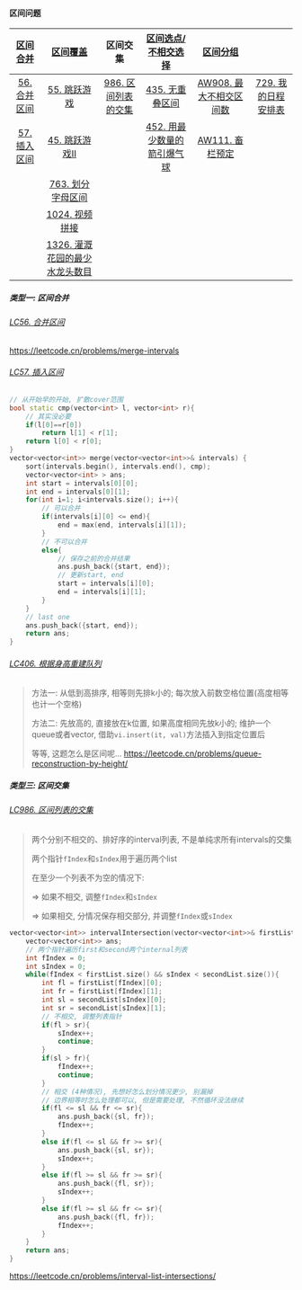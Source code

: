 #### 区间问题

|[区间合并](/acwing/Section%201/acwing%20-%20%E5%8C%BA%E9%97%B4%E5%90%88%E5%B9%B6.md)|[区间覆盖](/markdown/%E4%B8%93%E9%A2%98%20-%20%E5%8C%BA%E9%97%B4%20-%20%E5%8C%BA%E9%97%B4%E8%A6%86%E7%9B%96.md)|区间交集|[区间选点/不相交选择](/markdown/%E4%B8%93%E9%A2%98%20-%20%E5%8C%BA%E9%97%B4%20-%20%E5%8C%BA%E9%97%B4%E4%B8%8D%E7%9B%B8%E4%BA%A4%E9%80%89%E6%8B%A9.md)|[区间分组](/markdown/%E4%B8%93%E9%A2%98%20-%20%E5%8C%BA%E9%97%B4%20-%20%E5%8C%BA%E9%97%B4%E5%88%86%E7%BB%84.md)| |
|  :-:  |  :-:  |  :-:  |  :-:  |  :-:  |  :-:  |
|[56. 合并区间](https://github.com/MyLeetCodeRecord/cpp-leetcode/blob/master/markdown/%E4%B8%93%E9%A2%98%20-%20%E5%8C%BA%E9%97%B4.md#lc56-%E5%90%88%E5%B9%B6%E5%8C%BA%E9%97%B4)|[55. 跳跃游戏](https://github.com/MyLeetCodeRecord/cpp-leetcode/blob/master/markdown/%E4%B8%93%E9%A2%98%20-%20%E5%8C%BA%E9%97%B4%20-%20%E5%8C%BA%E9%97%B4%E8%A6%86%E7%9B%96.md#lc55-%E8%B7%B3%E8%B7%83%E6%B8%B8%E6%88%8F)|[986. 区间列表的交集](https://github.com/MyLeetCodeRecord/cpp-leetcode/blob/master/markdown/%E4%B8%93%E9%A2%98%20-%20%E5%8C%BA%E9%97%B4.md#lc986-%E5%8C%BA%E9%97%B4%E5%88%97%E8%A1%A8%E7%9A%84%E4%BA%A4%E9%9B%86)|[435. 无重叠区间](https://github.com/MyLeetCodeRecord/cpp-leetcode/blob/master/markdown/%E4%B8%93%E9%A2%98%20-%20%E5%8C%BA%E9%97%B4%20-%20%E5%8C%BA%E9%97%B4%E4%B8%8D%E7%9B%B8%E4%BA%A4%E9%80%89%E6%8B%A9.md#lc435-%E6%97%A0%E9%87%8D%E5%8F%A0%E5%8C%BA%E9%97%B4)|[AW908. 最大不相交区间数](/acwing/Section%206/2_%E5%8C%BA%E9%97%B4%E5%88%86%E7%BB%84_%E6%9C%80%E5%A4%A7%E4%B8%8D%E7%9B%B8%E4%BA%A4%E5%8C%BA%E9%97%B4%E6%95%B0%E9%87%8F.cpp)|[729. 我的日程安排表](/workspace/729.%E6%88%91%E7%9A%84%E6%97%A5%E7%A8%8B%E5%AE%89%E6%8E%92%E8%A1%A8-i.cpp)|
|[57. 插入区间](https://github.com/MyLeetCodeRecord/cpp-leetcode/blob/master/markdown/%E4%B8%93%E9%A2%98%20-%20%E5%8C%BA%E9%97%B4.md#lc57-%E6%8F%92%E5%85%A5%E5%8C%BA%E9%97%B4)|[45. 跳跃游戏Ⅱ](https://github.com/MyLeetCodeRecord/cpp-leetcode/blob/master/markdown/%E4%B8%93%E9%A2%98%20-%20%E5%8C%BA%E9%97%B4%20-%20%E5%8C%BA%E9%97%B4%E8%A6%86%E7%9B%96.md#lc45-%E8%B7%B3%E8%B7%83%E6%B8%B8%E6%88%8F%E2%85%B1)|       |[452. 用最少数量的箭引爆气球](https://github.com/MyLeetCodeRecord/cpp-leetcode/blob/master/markdown/%E4%B8%93%E9%A2%98%20-%20%E5%8C%BA%E9%97%B4%20-%20%E5%8C%BA%E9%97%B4%E4%B8%8D%E7%9B%B8%E4%BA%A4%E9%80%89%E6%8B%A9.md#lc452-%E7%94%A8%E6%9C%80%E5%B0%91%E6%95%B0%E9%87%8F%E7%9A%84%E7%AE%AD%E5%BC%95%E7%88%86%E6%B0%94%E7%90%83)|[AW111. 畜栏预定](/acwing/Section%206/2_%E5%8C%BA%E9%97%B4%E5%88%86%E7%BB%84_%E7%95%9C%E6%A0%8F%E9%A2%84%E5%AE%9A.cpp)|
|       |[763. 划分字母区间](https://github.com/MyLeetCodeRecord/cpp-leetcode/blob/master/markdown/%E4%B8%93%E9%A2%98%20-%20%E5%8C%BA%E9%97%B4%20-%20%E5%8C%BA%E9%97%B4%E8%A6%86%E7%9B%96.md#lc763-%E5%88%92%E5%88%86%E5%AD%97%E6%AF%8D%E5%8C%BA%E9%97%B4)|       |         |
|       |[1024. 视频拼接](https://github.com/MyLeetCodeRecord/cpp-leetcode/blob/master/markdown/%E4%B8%93%E9%A2%98%20-%20%E5%8C%BA%E9%97%B4%20-%20%E5%8C%BA%E9%97%B4%E8%A6%86%E7%9B%96.md#lc1024-%E8%A7%86%E9%A2%91%E6%8B%BC%E6%8E%A5)|      |       |
|       |[1326. 灌溉花园的最少水龙头数目](https://github.com/MyLeetCodeRecord/cpp-leetcode/blob/master/markdown/%E4%B8%93%E9%A2%98%20-%20%E5%8C%BA%E9%97%B4%20-%20%E5%8C%BA%E9%97%B4%E8%A6%86%E7%9B%96.md#lc1326-%E7%81%8C%E6%BA%89%E8%8A%B1%E5%9B%AD%E7%9A%84%E6%9C%80%E5%B0%91%E6%B0%B4%E9%BE%99%E5%A4%B4%E6%95%B0%E7%9B%AE)|     |     |


##### 类型一: 区间合并
###### [LC56. 合并区间](/workspace/56.%E5%90%88%E5%B9%B6%E5%8C%BA%E9%97%B4.cpp)

https://leetcode.cn/problems/merge-intervals

###### [LC57. 插入区间](/workspace/57.%E6%8F%92%E5%85%A5%E5%8C%BA%E9%97%B4.cpp)

```CPP
// 从开始早的开始, 扩散cover范围
bool static cmp(vector<int> l, vector<int> r){
    // 其实没必要
    if(l[0]==r[0])
        return l[1] < r[1];
    return l[0] < r[0];
}
vector<vector<int>> merge(vector<vector<int>>& intervals) {
    sort(intervals.begin(), intervals.end(), cmp);
    vector<vector<int> > ans;
    int start = intervals[0][0];
    int end = intervals[0][1];
    for(int i=1; i<intervals.size(); i++){
        // 可以合并
        if(intervals[i][0] <= end){
            end = max(end, intervals[i][1]);
        }
        // 不可以合并
        else{
            // 保存之前的合并结果
            ans.push_back({start, end});
            // 更新start, end
            start = intervals[i][0];
            end = intervals[i][1];
        }
    }
    // last one
    ans.push_back({start, end});
    return ans;
}
```


###### [LC406. 根据身高重建队列](/markdown/LC406.%20%E6%A0%B9%E6%8D%AE%E8%BA%AB%E9%AB%98%E9%87%8D%E5%BB%BA%E9%98%9F%E5%88%97.md)

> 方法一: 从低到高排序, 相等则先排k小的; 每次放入前数空格位置(高度相等也计一个空格)
>
> 方法二: 先放高的, 直接放在k位置, 如果高度相同先放k小的; 维护一个queue或者vector, 借助`vi.insert(it, val)`方法插入到指定位置后
> 
> 等等, 这题怎么是区间呢...
https://leetcode.cn/problems/queue-reconstruction-by-height/


##### 类型三: 区间交集
###### [LC986. 区间列表的交集](/workspace/986.%E5%8C%BA%E9%97%B4%E5%88%97%E8%A1%A8%E7%9A%84%E4%BA%A4%E9%9B%86.cpp)

> 两个分别不相交的、排好序的interval列表, 不是单纯求所有intervals的交集
> 
> 两个指针`fIndex`和`sIndex`用于遍历两个list
> 
> 在至少一个列表不为空的情况下: 
> 
> => 如果不相交, 调整`fIndex`和`sIndex`
> 
> => 如果相交, 分情况保存相交部分, 并调整`fIndex`或`sIndex`

```CPP
vector<vector<int>> intervalIntersection(vector<vector<int>>& firstList, vector<vector<int>>& secondList) {
    vector<vector<int>> ans;
    // 两个指针遍历first和second两个internal列表
    int fIndex = 0;
    int sIndex = 0;
    while(fIndex < firstList.size() && sIndex < secondList.size()){
        int fl = firstList[fIndex][0];
        int fr = firstList[fIndex][1];
        int sl = secondList[sIndex][0];
        int sr = secondList[sIndex][1];
        // 不相交, 调整列表指针
        if(fl > sr){
            sIndex++;
            continue;
        }
        if(sl > fr){
            fIndex++;
            continue;
        }
        // 相交 (4种情况), 先想好怎么划分情况更少, 别漏掉
        // 边界相等时怎么处理都可以, 但是需要处理, 不然循环没法继续
        if(fl <= sl && fr <= sr){
            ans.push_back({sl, fr});
            fIndex++;
        }
        else if(fl <= sl && fr >= sr){
            ans.push_back({sl, sr});
            sIndex++;
        }
        else if(fl >= sl && fr >= sr){
            ans.push_back({fl, sr});
            sIndex++;
        }
        else if(fl >= sl && fr <= sr){
            ans.push_back({fl, fr});
            fIndex++;
        }
    }
    return ans;
}
```
https://leetcode.cn/problems/interval-list-intersections/